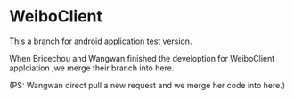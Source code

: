 # WeiboClient

This a branch for android application test version.

When Bricechou and Wangwan finished the develoption for WeiboClient applciation ,we merge their branch into here.

(PS: Wangwan direct pull a new request and we merge her code into here.)

